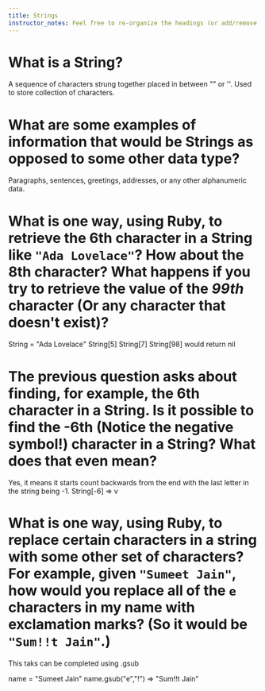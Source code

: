 ```yaml
---
title: Strings
instructor_notes: Feel free to re-organize the headings (or add/remove headings) below. We included the headings for your benefit, but it's 100% fine if you want to write your responses in some different structure.
---
```


# What is a String?

A sequence of characters strung together placed in between "" or ''. Used to store collection of characters.

# What are some examples of information that would be Strings as opposed to some other data type?

Paragraphs, sentences, greetings, addresses, or any other alphanumeric data.

# What is one way, using Ruby, to retrieve the 6th character in a String like `"Ada Lovelace"`? How about the 8th character? What happens if you try to retrieve the value of the _99th_ character (Or any character that doesn't exist)?

String = "Ada Lovelace"
String[5]
String[7]
String[98] would return nil

# The previous question asks about finding, for example, the 6th character in a String. Is it possible to find the **-6th** (Notice the negative symbol!) character in a String? What does that even mean?

Yes, it means it starts count backwards from the end with the last letter in the string being -1. String[-6] => v

# What is one way, using Ruby, to replace certain characters in a string with some other set of characters? For example, given `"Sumeet Jain"`, how would you replace all of the `e` characters in my name with exclamation marks? (So it would be `"Sum!!t Jain"`.)

This taks can be completed using .gsub

name = "Sumeet Jain"
name.gsub("e","!")
    => "Sum!!t Jain"

